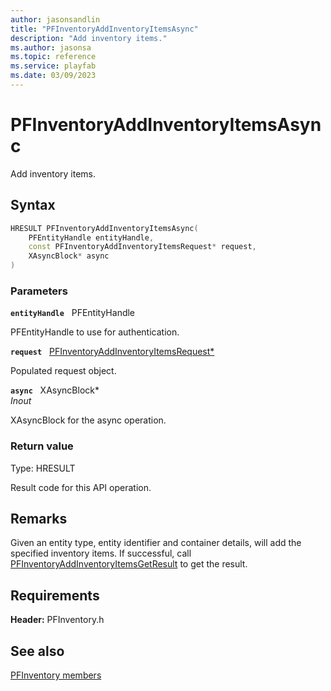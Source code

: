 ```yaml
---
author: jasonsandlin
title: "PFInventoryAddInventoryItemsAsync"
description: "Add inventory items."
ms.author: jasonsa
ms.topic: reference
ms.service: playfab
ms.date: 03/09/2023
---
```


# PFInventoryAddInventoryItemsAsync  

Add inventory items.  

## Syntax  
  
```cpp
HRESULT PFInventoryAddInventoryItemsAsync(  
    PFEntityHandle entityHandle,  
    const PFInventoryAddInventoryItemsRequest* request,  
    XAsyncBlock* async  
)  
```  
  
### Parameters  
  
**`entityHandle`** &nbsp; PFEntityHandle  
  
PFEntityHandle to use for authentication.  
  
**`request`** &nbsp; [PFInventoryAddInventoryItemsRequest*](../../pfinventorytypes/structs/pfinventoryaddinventoryitemsrequest.md)  
  
Populated request object.  
  
**`async`** &nbsp; XAsyncBlock*  
*_Inout_*  
  
XAsyncBlock for the async operation.  
  
  
### Return value
Type: HRESULT
  
Result code for this API operation.
  
## Remarks  
  
Given an entity type, entity identifier and container details, will add the specified inventory items. If successful, call [PFInventoryAddInventoryItemsGetResult](pfinventoryaddinventoryitemsgetresult.md) to get the result.
  
## Requirements  
  
**Header:** PFInventory.h
  
## See also  
[PFInventory members](../pfinventory_members.md)  

  
  

